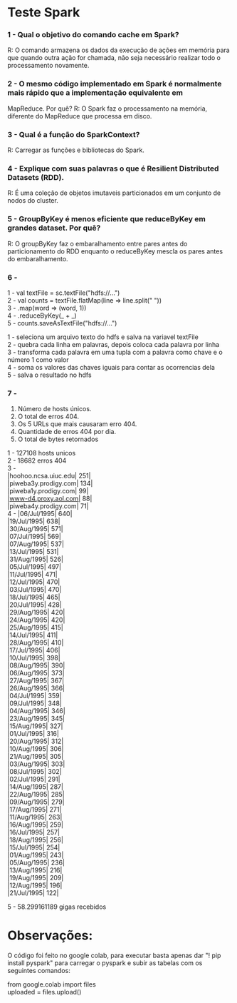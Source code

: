 # Teste Spark

### 1 - Qual o objetivo do comando cache em Spark?
R: O comando armazena os dados da execução de ações em memória para que quando outra ação for chamada, não seja necessário realizar todo o processamento novamente.

### 2 - O mesmo código implementado em Spark é normalmente mais rápido que a implementação equivalente em
MapReduce. Por quê?
R: O Spark faz o processamento na memória, diferente do MapReduce que processa em disco.

### 3 - Qual é a função do SparkContext?
R: Carregar as funções e bibliotecas do Spark.

### 4 - Explique com suas palavras o que é Resilient Distributed Datasets (RDD).
R: É uma coleção de objetos imutaveis particionados em um conjunto de nodos do cluster.

### 5 - GroupByKey é menos eficiente que reduceByKey em grandes dataset. Por quê?
R: O  groupByKey faz o embaralhamento entre pares antes do particionamento do RDD enquanto o  reduceByKey mescla os pares antes do embaralhamento.

### 6 - 
1 - val textFile = sc.textFile("hdfs://...") <br />
2 - val counts = textFile.flatMap(line => line.split(" ")) <br />
3 - .map(word => (word, 1)) <br />
4 - .reduceByKey(_ + _) <br />
5 - counts.saveAsTextFile("hdfs://...") <br />

1 - seleciona um arquivo texto do hdfs e salva na variavel textFile <br />
2 - quebra cada linha em palavras, depois coloca cada palavra por linha<br />
3 - transforma cada palavra em uma tupla com a palavra como chave e o número 1 como valor <br />
4 - soma os valores das chaves iguais para contar as ocorrencias dela <br />
5 - salva o resultado no hdfs <br />

### 7 -
1. Número de hosts únicos. <br />
2. O total de erros 404. <br />
3. Os 5 URLs que mais causaram erro 404. <br />
4. Quantidade de erros 404 por dia. <br />
5. O total de bytes retornados <br />

1 -  127108 hosts unicos <br />
2 - 18682 erros 404 <br />
3 - <br />
|hoohoo.ncsa.uiuc.edu|     251| <br />
|piweba3y.prodigy.com|     134| <br />
|piweba1y.prodigy.com|      99| <br />
|www-d4.proxy.aol.com|      88| <br />
|piweba4y.prodigy.com|      71| <br />
4 - 
|06/Jul/1995|     640|<br />
|19/Jul/1995|     638|<br />
|30/Aug/1995|     571|<br />
|07/Jul/1995|     569|<br />
|07/Aug/1995|     537|<br />
|13/Jul/1995|     531|<br />
|31/Aug/1995|     526|<br />
|05/Jul/1995|     497|<br />
|11/Jul/1995|     471|<br />
|12/Jul/1995|     470|<br />
|03/Jul/1995|     470|<br />
|18/Jul/1995|     465|<br />
|20/Jul/1995|     428|<br />
|29/Aug/1995|     420|<br />
|24/Aug/1995|     420|<br />
|25/Aug/1995|     415|<br />
|14/Jul/1995|     411|<br />
|28/Aug/1995|     410|<br />
|17/Jul/1995|     406|<br />
|10/Jul/1995|     398|<br />
|08/Aug/1995|     390|<br />
|06/Aug/1995|     373|<br />
|27/Aug/1995|     367|<br />
|26/Aug/1995|     366|<br />
|04/Jul/1995|     359|<br />
|09/Jul/1995|     348|<br />
|04/Aug/1995|     346|<br />
|23/Aug/1995|     345|<br />
|15/Aug/1995|     327|<br />
|01/Jul/1995|     316|<br />
|20/Aug/1995|     312|<br />
|10/Aug/1995|     306|<br />
|21/Aug/1995|     305|<br />
|03/Aug/1995|     303|<br />
|08/Jul/1995|     302|<br />
|02/Jul/1995|     291|<br />
|14/Aug/1995|     287|<br />
|22/Aug/1995|     285|<br />
|09/Aug/1995|     279|<br />
|17/Aug/1995|     271|<br />
|11/Aug/1995|     263|<br />
|16/Aug/1995|     259|<br />
|16/Jul/1995|     257|<br />
|18/Aug/1995|     256|<br />
|15/Jul/1995|     254|<br />
|01/Aug/1995|     243|<br />
|05/Aug/1995|     236|<br />
|13/Aug/1995|     216|<br />
|19/Aug/1995|     209|<br />
|12/Aug/1995|     196|<br />
|21/Jul/1995|     122|<br />

5 - 58.299161189 gigas recebidos

# Observações:
 O código foi feito no google colab, para executar basta apenas dar "! pip install pyspark" para carregar o pyspark e subir as tabelas com os seguintes comandos:<br />
 
from google.colab import files<br />
uploaded = files.upload()<br />
